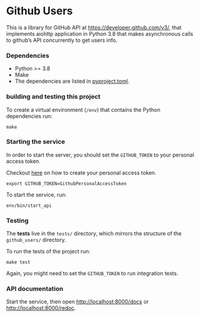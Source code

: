 # Github Users

This is a library for GitHub API at https://developer.github.com/v3/, 
that implements aiohttp application in Python 3.8 that makes asynchronous calls
to github’s API concurrently to get users info.


### Dependencies

* Python >= 3.8
* Make
* The dependencies are listed in [pyproject.toml](./pyproject.toml).

### building and testing this project

To create a virtual environment (`/env`) that contains the Python dependencies run:
```shell script
make
```

### Starting the service

In order to start the server, you should set the `GITHUB_TOKEN` to your
personal access token. 

Checkout [here](https://docs.github.com/en/github/authenticating-to-github/creating-a-personal-access-token) on how to create your personal access token.

```shell script
export GITHUB_TOKEN=GithubPersonalAccessToken
```

To start the service, run:
```shell script
env/bin/start_api
```

### Testing

The **tests** live in the `tests/` directory, which mirrors the structure of the `github_users/` directory.

To run the tests of the project run:
```shell script
make test
```

Again, you might need to set the `GITHUB_TOKEN` to run integration tests.


### API documentation

Start the service, then open <http://localhost:8000/docs>
or <http://localhost:8000/redoc>.

